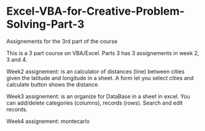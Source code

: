 # Excel-VBA-for-Creative-Problem-Solving-Part-3
Assignements for the 3rd part of the course


This is a 3 part course on VBA/Excel. Parts 3 has 3 assignements in week 2, 3 and 4.

Week2 assignement: is an calculator of distances (line) between cities given the latitude and longitude in a sheet. A form let you select cities and calculate button shows the distance.

Week3 assignement: is an organize for DataBase in a sheet in excel. You can add/delete categories (columns), records (rows). Search and edit records.

Week4 assignement: montecarlo

